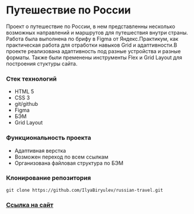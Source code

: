 <h1>Путешествие по России</h1>
<p>Проект о путешествие по России, в нем представленны несколько возможных направлений и маршрутов для путешествия внутри страны. Работа была выполнена по брифу в Figma от Яндекс.Практикум, как практическая работа для отработки навыков Grid и адаптивности.В проекте реализована адаптивность под разные устройства и разные форматы. Также были пременены инструменты Flex и Grid Layout для построения стуктуры сайта.</p>

<h3>Стек технологий</h3>
<ul>
  <li>HTML 5</li>
  <li>CSS 3</li>
  <li>git/github</li>
  <li>Figma</li>
  <li>БЭМ</li>
  <li>Grid Layout</li>
</ul>

<h3>Функциональность проекта</h3>
<ul>
  <li>Адаптивная верстка</li>
  <li>Возможен переход по всем ссылкам</li>
  <li>Организована файловая структура по БЭМ</li>
</ul>

<h3>Клонирование репозитория</h3>

```
git clone https://github.com/IlyaBiryulev/russian-travel.git
```

<h3><a href="https://ilyabiryulev.github.io/russian-travel/">Ссылка на сайт</a></h3>




